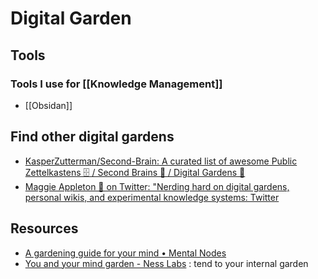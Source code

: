 # Digital Garden

## Tools

### Tools I use for [[Knowledge Management]]

- [[Obsidan]]




## Find other digital gardens

- [KasperZutterman/Second-Brain: A curated list of awesome Public Zettelkastens 🗄️ / Second Brains 🧠 / Digital Gardens 🌱](https://github.com/KasperZutterman/Second-Brain) 
- [Maggie Appleton 🧭 on Twitter: "Nerding hard on digital gardens, personal wikis, and experimental knowledge systems: Twitter](https://twitter.com/Mappletons/status/1250532315459194880)  
  
  
## Resources

- [A gardening guide for your mind • Mental Nodes](https://www.mentalnodes.com/a-gardening-guide-for-your-mind)  
- [You and your mind garden - Ness Labs](https://nesslabs.com/mind-garden) : tend to your internal garden